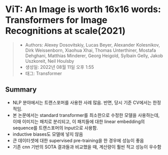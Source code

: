 # ViT: An Image is worth 16x16 words: Transformers for Image Recognitions at scale(2021)

> - Authors: Alexey Dosovitskiy, Lucas Beyer, Alexander Kolesnikov, Dirk Weissenborn, Xiaohua Xhai, Thomas Unterthiner, Mostafa Dehghani, Matthias Minderer, Georg Heigold, Sylbain Gelly, Jakob Uszkoreit, Neil Houlsby
> - 생성일: 2022년 08월 11일 오후 1:55
> - 태그: Transformer


## Summary
- NLP 분야에서는 트랜스포머를 사용한 사례 많음. 반면, 당시 기준 CV에서는 한정적임.
- 본 논문에서는 standard transformer를 최소한으로 수정한 모델을 사용하는데, 이때 이미지는 패치로 분리되고, 이 패치들에 대한 linear embedding의 sequence를 트랜스포머의 Input으로 사용함.
- inductive biases도 모델에 넣지 않음
- 큰 데이터셋에 대한 supervised pre-training을 한 경우에 성능이 좋음
- 기존 cnn 기반의 SOTA 결과들과 비교했을 때, 계산량이 훨씬 적고 성능이 우수함